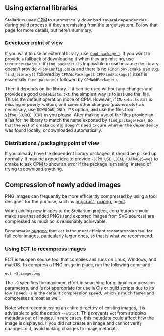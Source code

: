 ## Using external libraries

Stellarium uses [CPM](https://github.com/cpm-cmake/CPM.cmake) to automatically
download several dependencies during build process, if they are missing from
the target system. Follow that page for more details, but here's summary.

### Developer point of view

If you want to use an external library, use
[`find_package()`](https://cmake.org/cmake/help/latest/command/find_package.html).
If you want to provide a fallback of downloading it when they are missing, use
`CPMFindPackage()`. If `find_package()` is impossible to use because the
library doesn't provide `<Foo>Config.cmake` and there is no `Find<Foo>.cmake`,
use e.g. `find_library()` followed by `CPMAddPackage()`: `CPMFindPackage()`
itself is essentially `find_package()` followed by `CPMAddPackage()`.

Then it depends on the library. If it can be used without any changes and
provides a good `CMakeLists.txt`, the simplest way is to just use that file.
This is the default operation mode of CPM. However, if `CMakeLists.txt` is
missing or poorly-written, or if some other changes (patches etc) are
necessary, use `DOWNLOAD_ONLY YES` option, and use the files from
`${foo_SOURCE_DIR}` as you please. After making use of the files provide an
alias for the library to match the name exported by `find_package(Foo)`, so
that the rest of cmake config doesn't need to care whether the dependency was
found locally, or downloaded automatically.

### Distributions / packaging point of view

If you already have the dependent library packaged, it should be picked up normally.
It may be a good idea to provide `-DCPM_USE_LOCAL_PACKAGES=yes` to cmake to
ask CPM to show an error if the package is missing, instead of trying to download
anything.

## Compression of newly added images

PNG images can frequently be more efficiently compressed by using a tool designed
for the purpose, such as [pngcrush](https://pmt.sourceforge.io/pngcrush/),
[oxipng](https://github.com/shssoichiro/oxipng), or
[ect](https://github.com/fhanau/Efficient-Compression-Tool).

When adding new images to the Stellarium project, contributors should make sure
that added PNGs (and exported images from SVG sources) are compressed as much
as is reasonably achievable.

Benchmarks [suggest](https://css-ig.net/benchmark/png-lossless) that `ect` is the
most efficient recompression tool for full color images, particularly larger ones,
so that is what we recommend.

### Using ECT to recompress images

ECT is an open source tool that compiles and runs on Linux, Windows, and macOS.
To compress a PNG image in place, run the following command:

    ect -9 image.png

The `-9` specifies the maximum effort in searching for optimal compression
parameters, and is not appropriate for use in CIs or build scripts due to its
low speed. `-3` is the default compression speed, which is much faster and
compresses almost as well.

Note: when recompressing an entire directory of existing images, it is advisable
to add the option `--strict`. This prevents `ect` from stripping metadata out of
images. In rare cases, this metadata could affect how the image is displayed.
If you did not create an image and cannot verify changes to it, avoid making
changes to image metadata.
